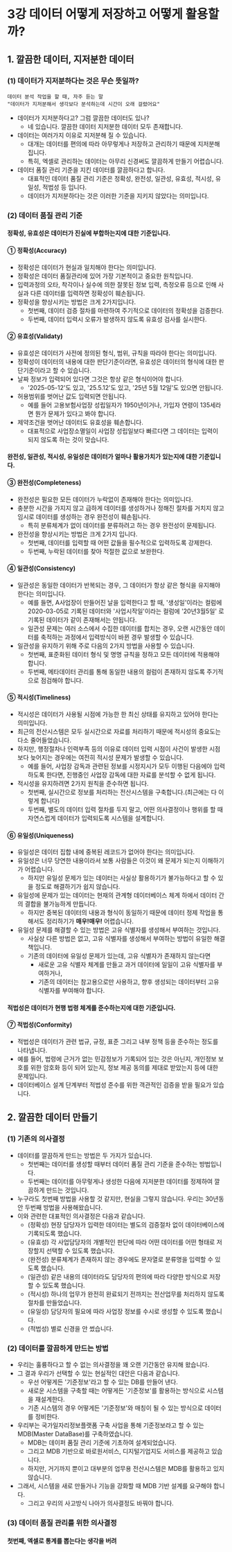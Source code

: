 # 3강 데이터 어떻게 저장하고 어떻게 활용할까?

## 1. 깔끔한 데이터, 지저분한 데이터

### (1) 데이터가 지저분하다는 것은 무슨 뜻일까?

```
데이터 분석 작업을 할 때, 자주 듣는 말
"데이터가 지저분해서 생각보다 분석하는데 시간이 오래 걸렸어요"
```

- 데이터가 지저분하다고? 그럼 깔끔한 데이터도 있나?
  - 네 있습니다. 깔끔한 데이터 지저분한 데이터 모두 존재합니다.
- 데이터는 여러가지 이유로 지저분해 질 수 있습니다.
  - 대개는 데이터를 편의에 따라 아무렇게나 저장하고 관리하기 때문에 지저분해집니다.
  - 특히, 엑셀로 관리하는 데이터는 아무리 신경써도 깔끔하게 만들기 어렵습니다.
- 데이터 품질 관리 기준을 지킨 데이터를 깔끔하다고 합니다.
  - 대표적인 데이터 품질 관리 기준은 정확성, 완전성, 일관성, 유효성, 적시성, 유일성, 적법성 등 입니다.
  - 데이터가 지저분하다는 것은 이러한 기준을 지키지 않았다는 의미입니다.
 
### (2) 데이터 품질 관리 기준

#### 정확성, 유효성은 데이터가 진실에 부합하는지에 대한 기준입니다.

#### ① 정확성(Accuracy)

- 정확성은 데이터가 현실과 일치해야 한다는 의미입니다.
- 정확성은 데이터 품질관리에 있어 가장 기본적이고 중요한 원칙입니다.
- 입력과정의 오타, 착각이나 실수에 의한 잘못된 정보 입력, 측정오류 등으로 인해 사실과 다른 데이터를 입력하면 정확성이 훼손됩니다.
- 정확성을 향상시키는 방법은 크게 2가지입니다.
  - 첫번째, 데이터 검증 절차를 마련하여 주기적으로 데이터의 정확성을 검증한다.
  - 두번째, 데이터 입력시 오류가 발생하지 않도록 유효성 검사를 실시한다.
 
#### ② 유효성(Validaty)

- 유효성은 데이터가 사전에 정의된 형식, 범위, 규칙을 따라야 한다는 의미입니다.
- 정확성이 데이터의 내용에 대한 판단기준이라면, 유효성은 데이터의 형식에 대한 판단기준이라고 할 수 있습니다.
- 날짜 정보가 입력되어 있다면 그것은 항상 같은 형식이어야 합니다.
  - '2025-05-12'도 있고, '25.5.12'도 있고, '25년 5월 12일'도 있으면 안됩니다.
- 허용범위를 벗어난 값도 입력되면 안됩니다.
  - 예를 들어 고용보험사업장 성립일자가 1950년이거나, 가입자 연령이 135세라면 뭔가 문제가 있다고 봐야 합니다.
- 제약조건을 벗어난 데이터도 유효성을 훼손합니다.
  - 대표적으로 사업장소멸일이 사업장 성립일보다 빠르다면 그 데이터는 입력이 되지 않도록 하는 것이 맞습니다.
 
#### 완전성, 일관성, 적시성, 유일성은 데이터가 얼마나 활용가치가 있는지에 대한 기준입니다.
 
#### ③ 완전성(Completeness)

- 완전성은 필요한 모든 데이터가 누락없이 존재해야 한다는 의미입니다.
- 충분한 시간을 가지지 않고 급하게 데이터를 생성하거나 정해진 절차를 거치지 않고 임시로 데이터를 생성하는 경우 완전성이 훼손됩니다.
  - 특히 분류체계가 없이 데이터를 분류하려고 하는 경우 완전성이 문제됩니다.
- 완전성을 향상시키는 방법은 크게 2가지 입니다.
  - 첫번째, 데이터를 입력할 때 어떤 값들을 필수적으로 입력하도록 강제한다.
  - 두번째, 누락된 데이터를 찾아 적절한 값으로 보완한다.

#### ④ 일관성(Consistency)

- 일관성은 동일한 데이터가 반복되는 경우, 그 데이터가 항상 같은 형식을 유지해야 한다는 의미입니다.
  - 예를 들면, A사업장이 만들어진 날을 입력한다고 할 때, '생성일'이라는 컬럼에 2020-03-05로 기록된 데이터와 '사업시작일'이라는 컬럼에 '20년3월5일' 로 기록된 데이터가 같이 존재해서는 안됩니다.
  - 일관성 문제는 여러 소스에서 수집한 데이터를 합치는 경우, 오랜 시간동안 데이터를 축적하는 과정에서 입력방식이 바뀐 경우 발생할 수 있습니다.
- 일관성을 유지하기 위해 주로 다음의 2가지 방법을 사용할 수 있습니다.
  - 첫번째, 표준화된 데이터 형식 및 명명 규칙을 정하고 모든 데이터에 적용해야 합니다.
  - 두번째, 메타데이터 관리를 통해 동일한 내용의 컬럼이 존재하지 않도록 주기적으로 점검해야 합니다.
 
#### ⑤ 적시성(Timeliness)

- 적시성은 데이터가 사용될 시점에 가능한 한 최신 상태를 유지하고 있어야 한다는 의미입니다.
- 최근의 전산시스템은 모두 실시간으로 자료를 처리하기 때문에 적시성의 중요도는 다소 줄어들었습니다.
- 하지만, 행정절차나 인력부족 등의 이유로 데이터 입력 시점이 사건이 발생한 시점보다 늦어지는 경우에는 여전히 적시성 문제가 발생할 수 있습니다.
  - 예를 들어, 사업장 감독과 관련된 정보를 시정지시가 모두 이행된 다음에야 입력하도록 한다면, 진행중인 사업장 감독에 대한 자료를 분석할 수 없게 됩니다.
- 적시성을 유지하려면 2가지 원칙을 준수하면 됩니다.
  - 첫번째, 실시간으로 정보를 처리하는 전산시스템을 구축합니다.(최근에는 다 이렇게 합니다)
  - 두번째, 별도의 데이터 입력 절차를 두지 말고, 어떤 의사결정이나 행위를 할 때 자연스럽게 데이터가 입력되도록 시스템을 설계합니다.
 
#### ⑥ 유일성(Uniqueness)

- 유일성은 데이터 집합 내에 중복된 레코드가 없어야 한다는 의미입니다.
- 유일성은 너무 당연한 내용이라서 보통 사람들은 이것이 왜 문제가 되는지 이해하기가 어렵습니다.
  - 하지만 유일성 문제가 있는 데이터는 사실상 활용하기가 불가능하다고 할 수 있을 정도로 해결하기가 쉽지 않습니다.
- 유일성에 문제가 있는 데이터는 현재의 관계형 데이터베이스 체계 하에서 데이터 간의 결합을 불가능하게 만듭니다.
  - 하지만 중복된 데이터의 내용과 형식이 동일하기 때문에 데이터 정제 작업을 통해서도 정리하기가 **매우!매우!** 어렵습니다.
- 유일성 문제를 해결할 수 있는 방법은 고유 식별자를 생성해서 부여하는 것입니다.
  - 사실상 다른 방법은 없고, 고유 식별자를 생성해서 부여하는 방법이 유일한 해결책입니다.
  - 기존의 데이터에 유일성 문제가 있는데, 고유 식별자가 존재하지 않는다면
    - 새로운 고유 식별자 체계를 만들고 과거 데이터에 일일이 고유 식별자를 부여하거나,
    - 기존의 데이터는 참고용으로만 사용하고, 향후 생성되는 데이터부터 고유 식별자를 부여해야 합니다.

#### 적법성은 데이터가 현행 법령 체계를 준수하는지에 대한 기준입니다.
   
#### ⑦ 적법성(Conformity)

- 적법성은 데이터가 관련 법규, 규정, 표준 그리고 내부 정책 등을 준수하는 정도를 나타냅니다.
- 예를 들어, 법령에 근거가 없는 민감정보가 기록되어 있는 것은 아닌지, 개인정보 보호를 위한 암호화 등이 되어 있는지, 정보 제공 동의를 제대로 받았는지 등에 대한 문제입니다.
- 데이터베이스 설계 단계부터 적법성 준수를 위한 객관적인 검증을 받을 필요가 있습니다.

## 2. 깔끔한 데이터 만들기

### (1) 기존의 의사결정

- 데이터를 깔끔하게 만드는 방법은 두 가지가 있습니다.
  - 첫번째는 데이터를 생성할 때부터 데이터 품질 관리 기준을 준수하는 방법입니다.
  - 두번째는 데이터를 아무렇게나 생성한 다음에 지저분한 데이터를 정제하여 깔끔하게 만드는 것입니다.
- 누구라도 첫번째 방법을 사용할 것 같지만, 현실을 그렇지 않습니다. 우리는 30년동안 두번째 방법을 사용해왔습니다.
- 이와 관련한 대표적인 의사결정은 다음과 같습니다.
  - (정확성) 현장 담당자가 입력한 데이터는 별도의 검증절차 없이 데이터베이스에 기록되도록 했습니다.
  - (유효성) 각 사업담당자의 개별적인 판단에 따라 어떤 데이터를 어떤 형태로 저장할지 선택할 수 있도록 했습니다.
  - (완전성) 분류체계가 존재하지 않는 경우에도 문자열로 분류명을 입력할 수 있도록 했습니다.
  - (일관성) 같은 내용의 데이터라도 담당자의 편의에 따라 다양한 방식으로 저장할 수 있도록 했습니다.
  - (적시성) 하나의 업무가 완전히 완료되기 전까지는 전산업무를 처리하지 않도록 절차를 만들었습니다.
  - (유일성) 담당자의 필요에 따라 사업장 정보를 수시로 생성할 수 있도록 했습니다.
  - (적법성) 별로 신경을 안 썼습니다.

### (2) 데이터를 깔끔하게 만드는 방법

- 우리는 훌륭하다고 할 수 없는 의사결정을 꽤 오랜 기간동안 유지해 왔습니다.
- 그 결과 우리가 선택할 수 있는 현실적인 대안은 다음과 같습니다.
  - 우선 어떻게든 '기준정보'라고 할 수 있는 DB를 만들어 낸다.
  - 새로운 시스템을 구축할 때는 어떻게든 '기준정보'를 활용하는 방식으로 시스템을 재설계한다.
  - 기존 시스템의 경우 어떻게든 '기준정보'와 매칭이 될 수 있는 방식으로 데이터를 정비한다.
- 우리부는 국가일자리정보플랫폼 구축 사업을 통해 기준정보라고 할 수 있는 MDB(Master DataBase)를 구축하였습니다.
  - MDB는 데이퍼 품질 관리 기준에 기초하여 설계되었습니다.
  - 그리고 MDB 기반으로 바로원서비스, 디지털기업지도 서비스를 제공하고 있습니다.
  - 하지만, 거기까지 뿐이고 대부분의 업무용 전산시스템은 MDB를 활용하고 있지 않습니다.
- 그래서, 시스템을 새로 만들거나 기능을 강화할 때 MDB 기반 설계를 요구해야 합니다.
  - 그리고 우리의 사고방식 나아가 의사결정도 바꿔야 합니다.
 
### (3) 데이터 품질 관리를 위한 의사결정

#### 첫번째, 엑셀로 통계를 뽑는다는 생각을 버려


